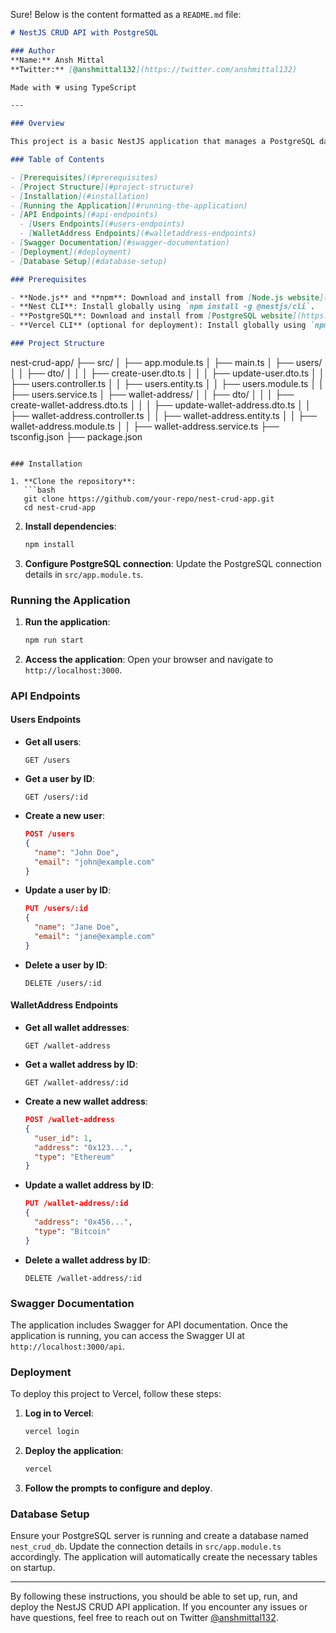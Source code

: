 Sure! Below is the content formatted as a `README.md` file:

```markdown
# NestJS CRUD API with PostgreSQL

### Author
**Name:** Ansh Mittal  
**Twitter:** [@anshmittal132](https://twitter.com/anshmittal132)

Made with 💗 using TypeScript

---

### Overview

This project is a basic NestJS application that manages a PostgreSQL database with two tables: `Users` and `WalletAddress`. It includes complete CRUD operations for both tables and is designed to be a foundation for further development.

### Table of Contents

- [Prerequisites](#prerequisites)
- [Project Structure](#project-structure)
- [Installation](#installation)
- [Running the Application](#running-the-application)
- [API Endpoints](#api-endpoints)
  - [Users Endpoints](#users-endpoints)
  - [WalletAddress Endpoints](#walletaddress-endpoints)
- [Swagger Documentation](#swagger-documentation)
- [Deployment](#deployment)
- [Database Setup](#database-setup)

### Prerequisites

- **Node.js** and **npm**: Download and install from [Node.js website](https://nodejs.org/).
- **Nest CLI**: Install globally using `npm install -g @nestjs/cli`.
- **PostgreSQL**: Download and install from [PostgreSQL website](https://www.postgresql.org/download/).
- **Vercel CLI** (optional for deployment): Install globally using `npm install -g vercel`.

### Project Structure

```
nest-crud-app/
├── src/
│   ├── app.module.ts
│   ├── main.ts
│   ├── users/
│   │   ├── dto/
│   │   │   ├── create-user.dto.ts
│   │   │   ├── update-user.dto.ts
│   │   ├── users.controller.ts
│   │   ├── users.entity.ts
│   │   ├── users.module.ts
│   │   ├── users.service.ts
│   ├── wallet-address/
│   │   ├── dto/
│   │   │   ├── create-wallet-address.dto.ts
│   │   │   ├── update-wallet-address.dto.ts
│   │   ├── wallet-address.controller.ts
│   │   ├── wallet-address.entity.ts
│   │   ├── wallet-address.module.ts
│   │   ├── wallet-address.service.ts
├── tsconfig.json
├── package.json
```

### Installation

1. **Clone the repository**:
   ```bash
   git clone https://github.com/your-repo/nest-crud-app.git
   cd nest-crud-app
   ```

2. **Install dependencies**:
   ```bash
   npm install
   ```

3. **Configure PostgreSQL connection**:
   Update the PostgreSQL connection details in `src/app.module.ts`.

### Running the Application

1. **Run the application**:
   ```bash
   npm run start
   ```

2. **Access the application**:
   Open your browser and navigate to `http://localhost:3000`.

### API Endpoints

#### Users Endpoints

- **Get all users**:
  ```
  GET /users
  ```

- **Get a user by ID**:
  ```
  GET /users/:id
  ```

- **Create a new user**:
  ```json
  POST /users
  {
    "name": "John Doe",
    "email": "john@example.com"
  }
  ```

- **Update a user by ID**:
  ```json
  PUT /users/:id
  {
    "name": "Jane Doe",
    "email": "jane@example.com"
  }
  ```

- **Delete a user by ID**:
  ```
  DELETE /users/:id
  ```

#### WalletAddress Endpoints

- **Get all wallet addresses**:
  ```
  GET /wallet-address
  ```

- **Get a wallet address by ID**:
  ```
  GET /wallet-address/:id
  ```

- **Create a new wallet address**:
  ```json
  POST /wallet-address
  {
    "user_id": 1,
    "address": "0x123...",
    "type": "Ethereum"
  }
  ```

- **Update a wallet address by ID**:
  ```json
  PUT /wallet-address/:id
  {
    "address": "0x456...",
    "type": "Bitcoin"
  }
  ```

- **Delete a wallet address by ID**:
  ```
  DELETE /wallet-address/:id
  ```

### Swagger Documentation

The application includes Swagger for API documentation. Once the application is running, you can access the Swagger UI at `http://localhost:3000/api`.

### Deployment

To deploy this project to Vercel, follow these steps:

1. **Log in to Vercel**:
   ```bash
   vercel login
   ```

2. **Deploy the application**:
   ```bash
   vercel
   ```

3. **Follow the prompts to configure and deploy**.

### Database Setup

Ensure your PostgreSQL server is running and create a database named `nest_crud_db`. Update the connection details in `src/app.module.ts` accordingly. The application will automatically create the necessary tables on startup.

---

By following these instructions, you should be able to set up, run, and deploy the NestJS CRUD API application. If you encounter any issues or have questions, feel free to reach out on Twitter [@anshmittal132](https://twitter.com/anshmittal132).
```
